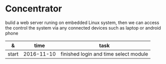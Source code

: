 # Concentrator
bulid a web server runing on embedded Linux system, then we can access the control the system via any connected devices such as laptop or android phone

|&|time|task|
|--|--|--|
|start|2016-11-10|finished login and time select module|
